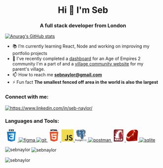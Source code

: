 <h1 align="center">Hi 👋 I'm Seb</h1>
<h3 align="center">A full stack developer from London</h3>

[![Anurag's GitHub stats](https://github-readme-stats.vercel.app/api?username=sebnaylor)](https://github.com/anuraghazra/github-readme-stats)

- 📚 I’m currently learning React, Node and working on improving my portfolio projects
- 📡 I've recently completed a [dashboard](https://www.gbaoe2.net) for an Age of Empires 2 community I'm a part of and a [village community website](https://winchelsea-ra.herokuapp.com) for my parent's village.
- 📫 How to reach me **sebnaylor@gmail.com**
- ⚡ Fun fact **The smallest fenced off area in the world is also the largest**

<h3 align="left">Connect with me:</h3>
<p align="left">
<a href="https://linkedin.com/in/https://www.linkedin.com/in/seb-naylor/" target="blank"><img align="center" src="https://raw.githubusercontent.com/rahuldkjain/github-profile-readme-generator/master/src/images/icons/Social/linked-in-alt.svg" alt="https://www.linkedin.com/in/seb-naylor/" height="30" width="40" /></a>
</p>

<h3 align="left">Languages and Tools:</h3>
<p align="left"> <a href="https://www.w3schools.com/css/" target="_blank" rel="noreferrer"> <img src="https://raw.githubusercontent.com/devicons/devicon/master/icons/css3/css3-original-wordmark.svg" alt="css3" width="40" height="40"/> </a> <a href="https://www.figma.com/" target="_blank" rel="noreferrer"> <img src="https://www.vectorlogo.zone/logos/figma/figma-icon.svg" alt="figma" width="40" height="40"/> </a> <a href="https://git-scm.com/" target="_blank" rel="noreferrer"> <img src="https://www.vectorlogo.zone/logos/git-scm/git-scm-icon.svg" alt="git" width="40" height="40"/> </a> <a href="https://www.w3.org/html/" target="_blank" rel="noreferrer"> <img src="https://raw.githubusercontent.com/devicons/devicon/master/icons/html5/html5-original-wordmark.svg" alt="html5" width="40" height="40"/> </a> <a href="https://developer.mozilla.org/en-US/docs/Web/JavaScript" target="_blank" rel="noreferrer"> <img src="https://raw.githubusercontent.com/devicons/devicon/master/icons/javascript/javascript-original.svg" alt="javascript" width="40" height="40"/> </a> <a href="https://www.postgresql.org" target="_blank" rel="noreferrer"> <img src="https://raw.githubusercontent.com/devicons/devicon/master/icons/postgresql/postgresql-original-wordmark.svg" alt="postgresql" width="40" height="40"/> </a> <a href="https://postman.com" target="_blank" rel="noreferrer"> <img src="https://www.vectorlogo.zone/logos/getpostman/getpostman-icon.svg" alt="postman" width="40" height="40"/> </a> <a href="https://rubyonrails.org" target="_blank" rel="noreferrer"> <img src="https://raw.githubusercontent.com/devicons/devicon/master/icons/rails/rails-original-wordmark.svg" alt="rails" width="40" height="40"/> </a> <a href="https://www.ruby-lang.org/en/" target="_blank" rel="noreferrer"> <img src="https://raw.githubusercontent.com/devicons/devicon/master/icons/ruby/ruby-original.svg" alt="ruby" width="40" height="40"/> </a> <a href="https://www.sqlite.org/" target="_blank" rel="noreferrer"> <img src="https://www.vectorlogo.zone/logos/sqlite/sqlite-icon.svg" alt="sqlite" width="40" height="40"/> </a> </p>

<p><img align="left" src="https://github-readme-stats.vercel.app/api/top-langs?username=sebnaylor&show_icons=true&locale=en&layout=compact" alt="sebnaylor" /></p>

<p>&nbsp;<img align="center" src="https://github-readme-stats.vercel.app/api?username=sebnaylor&show_icons=true&locale=en" alt="sebnaylor" /></p>

<p><img align="center" src="https://github-readme-streak-stats.herokuapp.com/?user=sebnaylor&" alt="sebnaylor" /></p>
